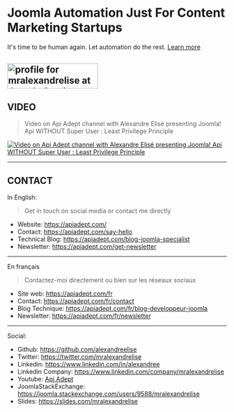 # Joomla Automation Just For Content Marketing Startups

 It's time to be human again. Let automation do the rest. [Learn more](https://apiadept.com)

<a href="https://joomla.stackexchange.com/users/9588/mralexandrelise"><img src="https://joomla.stackexchange.com/users/flair/9588.png" width="208" height="58" alt="profile for mralexandrelise at Joomla Stack Exchange, Q&amp;A for Joomla! administrators, users, developers and designers" title="profile for mralexandrelise at Joomla Stack Exchange, Q&amp;A for Joomla! administrators, users, developers and designers"></a>
-----------------------------------------------------

## VIDEO

> Video on Api Adept channel with Alexandre Elisé presenting Joomla! Api WITHOUT Super User : Least Privilege Principle

[![Video on Api Adept channel with Alexandre Elisé presenting Joomla! Api WITHOUT Super User : Least Privilege Principle](https://img.youtube.com/vi/STw0a7sOtEU/maxresdefault.jpg)](https://www.youtube.com/watch?v=STw0a7sOtEU)

----------------------

## CONTACT

In English:

> Get in touch on social media or contact me directly

* Website: https://apiadept.com/
* Contact: https://apiadept.com/say-hello
* Technical Blog: https://apiadept.com/blog-joomla-specialist
* Newsletter: https://apiadept.com/get-newsletter
---------------------------------------------------

En français

> Contactez-moi directement ou bien sur les réseaux sociaux

* Site web: https://apiadept.com/fr
* Contact: https://apiadept.com/fr/contact
* Blog Technique: https://apiadept.com/fr/blog-developpeur-joomla
* Newsletter: https://apiadept.com/fr/newsletter
-------------------------------------------------------

Social:

* Github: https://github.com/alexandreelise
* Twitter: https://twitter.com/mralexandrelise
* Linkedin: https://www.linkedin.com/in/alexandree
* Linkedin Company: https://www.linkedin.com/company/mralexandrelise
* Youtube: [Api Adept](https://www.youtube.com/channel/UCCya8rIL-PVHm8Mt4QPW-xw?sub_confirmation=1)
* JoomlaStackExchange: https://joomla.stackexchange.com/users/9588/mralexandrelise
* Slides: https://slides.com/mralexandrelise

